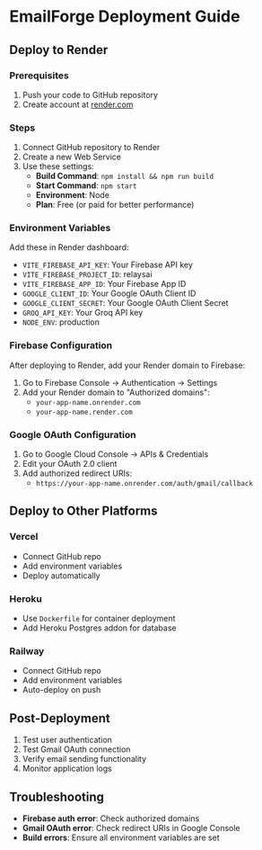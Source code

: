 # EmailForge Deployment Guide

## Deploy to Render

### Prerequisites
1. Push your code to GitHub repository
2. Create account at [render.com](https://render.com)

### Steps
1. Connect GitHub repository to Render
2. Create a new Web Service
3. Use these settings:
   - **Build Command**: `npm install && npm run build`
   - **Start Command**: `npm start`
   - **Environment**: Node
   - **Plan**: Free (or paid for better performance)

### Environment Variables
Add these in Render dashboard:
- `VITE_FIREBASE_API_KEY`: Your Firebase API key
- `VITE_FIREBASE_PROJECT_ID`: relaysai
- `VITE_FIREBASE_APP_ID`: Your Firebase App ID
- `GOOGLE_CLIENT_ID`: Your Google OAuth Client ID
- `GOOGLE_CLIENT_SECRET`: Your Google OAuth Client Secret
- `GROQ_API_KEY`: Your Groq API key
- `NODE_ENV`: production

### Firebase Configuration
After deploying to Render, add your Render domain to Firebase:

1. Go to Firebase Console → Authentication → Settings
2. Add your Render domain to "Authorized domains":
   - `your-app-name.onrender.com`
   - `your-app-name.render.com`

### Google OAuth Configuration
1. Go to Google Cloud Console → APIs & Credentials
2. Edit your OAuth 2.0 client
3. Add authorized redirect URIs:
   - `https://your-app-name.onrender.com/auth/gmail/callback`

## Deploy to Other Platforms

### Vercel
- Connect GitHub repo
- Add environment variables
- Deploy automatically

### Heroku
- Use `Dockerfile` for container deployment
- Add Heroku Postgres addon for database

### Railway
- Connect GitHub repo  
- Add environment variables
- Auto-deploy on push

## Post-Deployment
1. Test user authentication
2. Test Gmail OAuth connection
3. Verify email sending functionality
4. Monitor application logs

## Troubleshooting
- **Firebase auth error**: Check authorized domains
- **Gmail OAuth error**: Check redirect URIs in Google Console
- **Build errors**: Ensure all environment variables are set